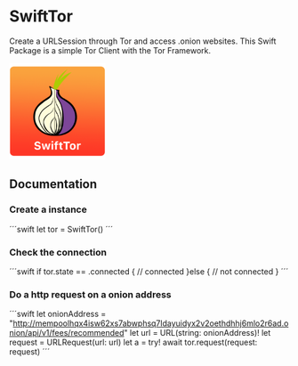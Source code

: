 # SwiftTor

Create a URLSession through Tor and access .onion websites. This Swift Package is a simple Tor Client with the Tor Framework.

<img src="https://github.com/FlorianHubl/SwiftTor/blob/main/SwiftTor.png" width="173" height="173">

## Documentation

### Create a instance

´´´swift
let tor = SwiftTor()
´´´

### Check the connection

´´´swift
if tor.state == .connected {
    // connected
}else {
    // not connected
}
´´´

### Do a http request on a onion address

´´´swift
let onionAddress = "http://mempoolhqx4isw62xs7abwphsq7ldayuidyx2v2oethdhhj6mlo2r6ad.onion/api/v1/fees/recommended"
let url = URL(string: onionAddress)!
let request = URLRequest(url: url)
let a = try! await tor.request(request: request)
´´´

